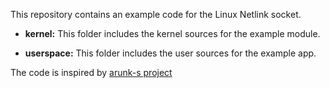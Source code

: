 This repository contains an example code for the Linux Netlink socket.

* **kernel:** This folder includes the kernel sources for the example module.

* **userspace:** This folder includes the user sources for the example app.

The code is inspired by [arunk-s project](https://gist.github.com/arunk-s/c897bb9d75a6c98733d6)
